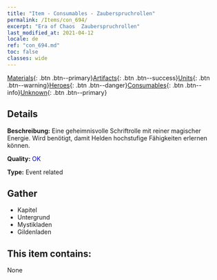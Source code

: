 ```yaml
---
title: "Item - Consumables - Zauberspruchrollen"
permalink: /Items/con_694/
excerpt: "Era of Chaos  Zauberspruchrollen"
last_modified_at: 2021-04-12
locale: de
ref: "con_694.md"
toc: false
classes: wide
---
```

 [Materials](/de/Items/){: .btn .btn--primary}[Artifacts](/de/Items/Artifacts/){: .btn .btn--success}[Units](/de/Items/Units/){: .btn .btn--warning}[Heroes](/de/Items/Heroes/){: .btn .btn--danger}[Consumables](/de/Items/Consumables/){: .btn .btn--info}[Unknown](/de/Items/Unknown/){: .btn .btn--primary}

## Details
 **Beschreibung:** Eine geheimnisvolle Schriftrolle mit reiner magischer Energie. Wird benötigt, damit Helden hochstufige Fähigkeiten erlernen können.

 **Quality:** <span style="color: #0000CD">OK</span>

 **Type:** Event related

## Gather

*    Kapitel 
*    Untergrund 
*    Mystikladen 
*    Gildenladen 

## This item contains:

  None

